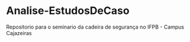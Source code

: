 # Analise-EstudosDeCaso
Repositorio para o seminario da cadeira de segurança no IFPB - Campus Cajazeiras
